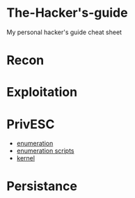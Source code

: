 # The-Hacker's-guide
My personal hacker's guide cheat sheet 

# Recon

# Exploitation

# PrivESC
- [enumeration](/book/privESC/enumeration.md)
- [enumeration scripts](/book/privESC/auto.md)
- [kernel](/book/privESC/kernel.md)

# Persistance 

